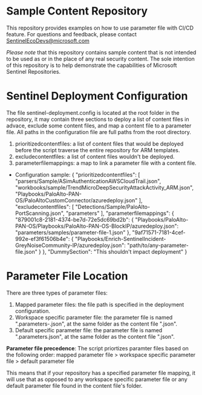 # Sample Content Repository
This repository provides examples on how to use parameter file with CI/CD feature. For questions and feedback, please contact [SentinelEcoDevs@microsoft.com](SentinelEcoDevs@microsoft.com) 

*Please note* that this repository contains sample content that is not intended to be used as or in the place of any real security content. The sole intention of this repository is to help demonstrate the capabilities of Microsoft Sentinel Repositories.

# Sentinel Deployment Configuration
The file sentinel-deployment.config is located at the root folder in the repository, it may contain three sections to deploy a list of content files in advace, exclude some content files, and map a content file to a parameter file. All paths in the configuration file are full paths from the root directory.
1. prioritizedcontentfiles: a list of content files that would be deployed before the script traverse the entire repository for ARM templates.
2. excludecontentfiles: a list of content files wouldn't be deployed.
3. parameterfilemappings: a map to link a parameter file with a content file.

* Configuration sample:
    {
      "prioritizedcontentfiles": [
        "parsers/Sample/ASimAuthenticationAWSCloudTrail.json",
        "workbooks/sample/TrendMicroDeepSecurityAttackActivity_ARM.json",
        "Playbooks/PaloAlto-PAN-OS/PaloAltoCustomConnector/azuredeploy.json"
      ], 
      "excludecontentfiles": [
         "Detections/Sample/PaloAlto-PortScanning.json",
         "parameters"
      ],
      "parameterfilemappings": {
        "879001c8-2181-4374-be7d-72e5dc69bd2b": {
          "Playbooks/PaloAlto-PAN-OS/Playbooks/PaloAlto-PAN-OS-BlockIP/azuredeploy.json": "parameters/samples/parameter-file-1.json"
        },
        "9af71571-7181-4cef-992e-ef3f61506b4e": {
          "Playbooks/Enrich-SentinelIncident-GreyNoiseCommunity-IP/azuredeploy.json": "path/to/any-parameter-file.json"
        }
      },
      "DummySection": "This shouldn't impact deployment"
    }

# Parameter File Location 
There are three types of parameter files:
1. Mapped parameter files: the file path is specified in the deployment configuration.
2. Workspace specific parameter file: the parameter file is named "<azurearmtemplate>.parameters-<workspaceId>.json", at the same folder as the content file "<azurearmtemplate>.json".
3. Default specific parameter file: the parameter file is named "<azurearmtemplate>.parameters.json", at the same folder as the content file "<azurearmtemplate>.json".

**Parameter file precedence**: The script priortizes paramter files based on the following order: 
mapped parameter file > workspace specific parameter file > default parameter file 

This means that if your repository has a specified parameter file mapping, it will use that as opposed to any workspace specific parameter file or any default parameter file found in the content file's folder. 
